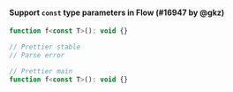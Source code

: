 #### Support `const` type parameters in Flow (#16947 by @gkz)

<!-- prettier-ignore -->
```jsx
function f<const T>(): void {}

// Prettier stable
// Parse error

// Prettier main
function f<const T>(): void {}
```

